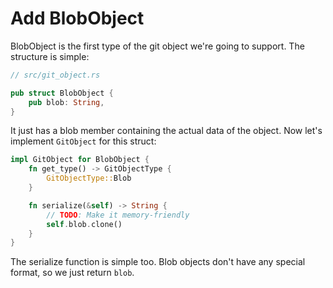 # Add BlobObject

BlobObject is the first type of the git object we're going to support. The structure is simple:

```rust
// src/git_object.rs

pub struct BlobObject {
    pub blob: String,
}
```

It just has a blob member containing the actual data of the object. Now let's implement `GitObject` for this struct:

```rust
impl GitObject for BlobObject {
    fn get_type() -> GitObjectType {
        GitObjectType::Blob
    }

    fn serialize(&self) -> String {
        // TODO: Make it memory-friendly
        self.blob.clone()
    }
}
```

The serialize function is simple too. Blob objects don't have any special format, so we just return `blob`.
